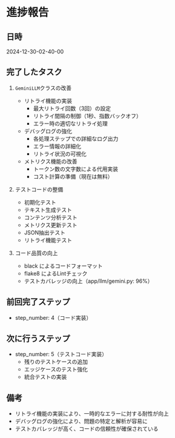 # 進捗報告

## 日時
2024-12-30-02-40-00

## 完了したタスク
1. `GeminiLLM`クラスの改善
   - リトライ機能の実装
     - 最大リトライ回数（3回）の設定
     - リトライ間隔の制御（1秒、指数バックオフ）
     - エラー時の適切なリトライ処理
   - デバッグログの強化
     - 各処理ステップでの詳細なログ出力
     - エラー情報の詳細化
     - リトライ状況の可視化
   - メトリクス機能の改善
     - トークン数の文字数による代用実装
     - コスト計算の準備（現在は無料）

2. テストコードの整備
   - 初期化テスト
   - テキスト生成テスト
   - コンテンツ分析テスト
   - メトリクス更新テスト
   - JSON抽出テスト
   - リトライ機能テスト

3. コード品質の向上
   - black によるコードフォーマット
   - flake8 によるLintチェック
   - テストカバレッジの向上（app/llm/gemini.py: 96%）

## 前回完了ステップ
- step_number: 4（コード実装）

## 次に行うステップ
- step_number: 5（テストコード実装）
  - 残りのテストケースの追加
  - エッジケースのテスト強化
  - 統合テストの実装

## 備考
- リトライ機能の実装により、一時的なエラーに対する耐性が向上
- デバッグログの強化により、問題の特定と解析が容易に
- テストカバレッジが高く、コードの信頼性が確保されている 
